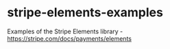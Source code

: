 # stripe-elements-examples
Examples of the Stripe Elements library - https://stripe.com/docs/payments/elements
